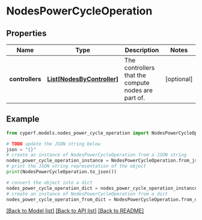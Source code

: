 # NodesPowerCycleOperation


## Properties

Name | Type | Description | Notes
------------ | ------------- | ------------- | -------------
**controllers** | [**List[NodesByController]**](NodesByController.md) | The controllers that the compute nodes are part of. | [optional] 

## Example

```python
from cyperf.models.nodes_power_cycle_operation import NodesPowerCycleOperation

# TODO update the JSON string below
json = "{}"
# create an instance of NodesPowerCycleOperation from a JSON string
nodes_power_cycle_operation_instance = NodesPowerCycleOperation.from_json(json)
# print the JSON string representation of the object
print(NodesPowerCycleOperation.to_json())

# convert the object into a dict
nodes_power_cycle_operation_dict = nodes_power_cycle_operation_instance.to_dict()
# create an instance of NodesPowerCycleOperation from a dict
nodes_power_cycle_operation_from_dict = NodesPowerCycleOperation.from_dict(nodes_power_cycle_operation_dict)
```
[[Back to Model list]](../README.md#documentation-for-models) [[Back to API list]](../README.md#documentation-for-api-endpoints) [[Back to README]](../README.md)


